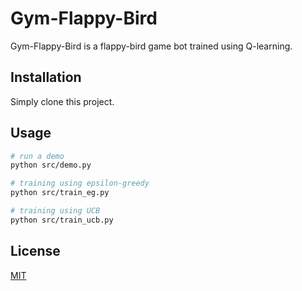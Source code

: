 # Gym-Flappy-Bird

Gym-Flappy-Bird is a flappy-bird game bot trained using Q-learning.

## Installation

Simply clone this project.


## Usage

```bash
# run a demo
python src/demo.py

# training using epsilon-greedy
python src/train_eg.py

# training using UCB
python src/train_ucb.py
```

## License
[MIT](https://choosealicense.com/licenses/mit/)